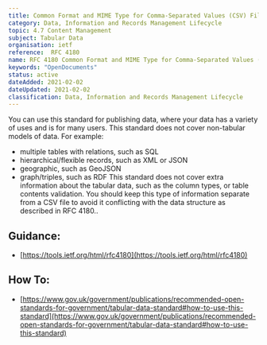 ```yaml
---
title: Common Format and MIME Type for Comma-Separated Values (CSV) Files
category: Data, Information and Records Management Lifecycle
topic: 4.7 Content Management
subject: Tabular Data
organisation: ietf
reference:	RFC 4180
name: RFC 4180 Common Format and MIME Type for Comma-Separated Values (CSV) Files
keywords: "OpenDocuments"
status: active
dateAdded: 2021-02-02
dateUpdated: 2021-02-02
classification: Data, Information and Records Management Lifecycle
---
```




You can use this standard for publishing data, where your data has a variety of uses and is for many users. This standard does not cover non-tabular models of data. For example:

- multiple tables with relations, such as SQL
- hierarchical/flexible records, such as XML or JSON
- geographic, such as GeoJSON
- graph/triples, such as RDF
This standard does not cover extra information about the tabular data, such as the column types, or table contents validation. You should keep this type of information separate from a CSV file to avoid it conflicting with the data structure as described in RFC 4180..



## Guidance:
 - [https://tools.ietf.org/html/rfc4180](https://tools.ietf.org/html/rfc4180)

## How To:
 - [https://www.gov.uk/government/publications/recommended-open-standards-for-government/tabular-data-standard#how-to-use-this-standard](https://www.gov.uk/government/publications/recommended-open-standards-for-government/tabular-data-standard#how-to-use-this-standard)
